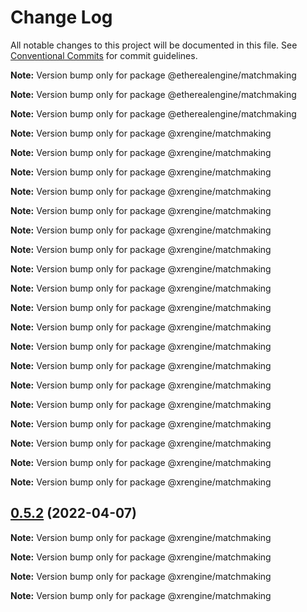 # Change Log

All notable changes to this project will be documented in this file.
See [Conventional Commits](https://conventionalcommits.org) for commit guidelines.



**Note:** Version bump only for package @etherealengine/matchmaking







**Note:** Version bump only for package @etherealengine/matchmaking







**Note:** Version bump only for package @etherealengine/matchmaking







**Note:** Version bump only for package @xrengine/matchmaking







**Note:** Version bump only for package @xrengine/matchmaking







**Note:** Version bump only for package @xrengine/matchmaking







**Note:** Version bump only for package @xrengine/matchmaking







**Note:** Version bump only for package @xrengine/matchmaking







**Note:** Version bump only for package @xrengine/matchmaking







**Note:** Version bump only for package @xrengine/matchmaking







**Note:** Version bump only for package @xrengine/matchmaking







**Note:** Version bump only for package @xrengine/matchmaking







**Note:** Version bump only for package @xrengine/matchmaking







**Note:** Version bump only for package @xrengine/matchmaking







**Note:** Version bump only for package @xrengine/matchmaking







**Note:** Version bump only for package @xrengine/matchmaking







**Note:** Version bump only for package @xrengine/matchmaking







**Note:** Version bump only for package @xrengine/matchmaking







**Note:** Version bump only for package @xrengine/matchmaking







**Note:** Version bump only for package @xrengine/matchmaking







**Note:** Version bump only for package @xrengine/matchmaking







**Note:** Version bump only for package @xrengine/matchmaking





## [0.5.2](https://github.com/XRFoundation/XREngine/compare/v0.5.1...v0.5.2) (2022-04-07)

**Note:** Version bump only for package @xrengine/matchmaking







**Note:** Version bump only for package @xrengine/matchmaking







**Note:** Version bump only for package @xrengine/matchmaking







**Note:** Version bump only for package @xrengine/matchmaking
